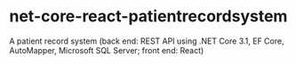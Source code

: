# net-core-react-patientrecordsystem
A patient record system (back end: REST API using .NET Core 3.1, EF Core, AutoMapper, Microsoft SQL Server; front end: React)
